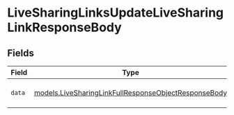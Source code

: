 # LiveSharingLinksUpdateLiveSharingLinkResponseBody


## Fields

| Field                                                                                                              | Type                                                                                                               | Required                                                                                                           | Description                                                                                                        |
| ------------------------------------------------------------------------------------------------------------------ | ------------------------------------------------------------------------------------------------------------------ | ------------------------------------------------------------------------------------------------------------------ | ------------------------------------------------------------------------------------------------------------------ |
| `data`                                                                                                             | [models.LiveSharingLinkFullResponseObjectResponseBody](../models/livesharinglinkfullresponseobjectresponsebody.md) | :heavy_check_mark:                                                                                                 | Live Sharing Link object                                                                                           |